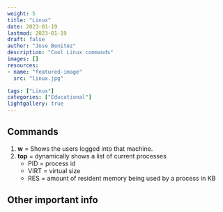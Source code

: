 ```yaml
---
weight: 5
title: "Linux"
date: 2023-01-19
lastmod: 2023-01-19
draft: false
author: "Jose Benitez"
description: "Cool Linux commands"
images: []
resources:
- name: "featured-image"
  src: "linux.jpg"

tags: ["Linux"]
categories: ["Educational"]
lightgallery: true
---
```


## Commands
  1) **w**  = Shows the users logged into that machine.
  2) **top** = dynamically shows a list of current processes
     - PID = process id
     - VIRT = virtual size
     - RES  = amount of resident memory being used by a process in KB 

## Other important info
